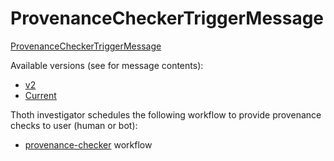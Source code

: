 # ProvenanceCheckerTriggerMessage

[ProvenanceCheckerTriggerMessage](https://github.com/thoth-station/messaging/blob/master/thoth/messaging/provenance_checker_trigger.py)

Available versions (see for message contents):

- [v2](https://github.com/thoth-station/messaging/blob/ee66ba40e40d1f0a988bc5de200f5d4b09a1186a/thoth/messaging/provenance_checker_trigger.py)
- [Current](https://github.com/thoth-station/messaging/blob/master/thoth/messaging/provenance_checker_trigger.py)

Thoth investigator schedules the following workflow to provide provenance checks to user (human or bot):

- [provenance-checker](https://github.com/thoth-station/thoth-application/tree/master/adviser) workflow
